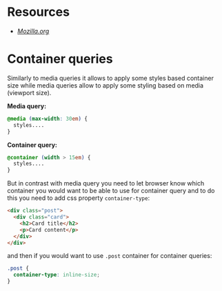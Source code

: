 # Resources
- *[Mozilla.org](https://developer.mozilla.org/en-US/)*

# Container queries
Similarly to media queries it allows to apply some styles based container
size while media queries allow to apply some styling based on media
(viewport size).

**Media query:**
```css
@media (max-width: 30em) {
  styles....
}
```

**Container query:**
```css
@container (width > 15em) {
  styles....
}
```

But in contrast with media query you need to let browser know which
container you would want to be able to use for container query and to do
this you need to add css property `container-type`:

```html
<div class="post">
  <div class="card">
    <h2>Card title</h2>
    <p>Card content</p>
  </div>
</div>
```
and then if you would want to use `.post` container for container queries:
```css
.post {
  container-type: inline-size;
}
```

